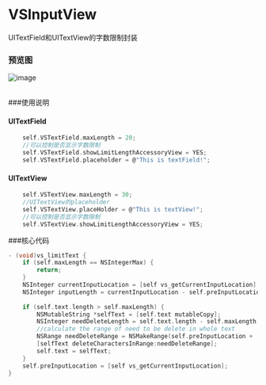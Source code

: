 # VSInputView
UITextField和UITextView的字数限制封装
### 预览图
![image](https://github.com/visoon/VSInputView/blob/master/VSInputView.gif)
<br>
<br>


###使用说明
####  UITextField
```c
    self.VSTextField.maxLength = 20;
    //可以控制是否显示字数限制
    self.VSTextField.showLimitLengthAccessoryView = YES;
    self.VSTextField.placeholder = @"This is textField!";
```

####  UITextView
```c
    self.VSTextView.maxLength = 30;
    //UITextView的placeholder
    self.VSTextView.placeHolder = @"This is textView!";
    //可以控制是否显示字数限制
    self.VSTextView.showLimitLengthAccessoryView = YES;
```
###核心代码
```c
- (void)vs_limitText {
    if (self.maxLength == NSIntegerMax) {
        return;
    }
    NSInteger currentInputLocation = [self vs_getCurrentInputLocation];
    NSInteger inputLength = currentInputLocation - self.preInputLocation;
    
    if (self.text.length > self.maxLength) {
        NSMutableString *selfText = [self.text mutableCopy];
        NSInteger needDeleteLength = self.text.length - self.maxLength;
        //calculate the range of need to be delete in whole text
        NSRange needDeleteRange = NSMakeRange(self.preInputLocation + (inputLength - needDeleteLength), needDeleteLength);
        [selfText deleteCharactersInRange:needDeleteRange];
        self.text = selfText;
    }
    self.preInputLocation = [self vs_getCurrentInputLocation];
}

```
